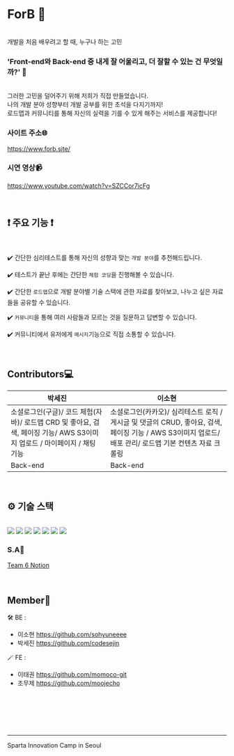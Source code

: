 <h1>  ForB 🦉 </h1>


<br>
개발을 처음 배우려고 할 때, 누구나 하는 고민
<br>

<h3> 'Front-end와 Back-end 중 내게 잘 어울리고, 더 잘할 수 있는 건 무엇일까?' 🤔 </h3>

<br>
그러한 고민을 덜어주기 위해 저희가 직접 만들었습니다.

<br>
나의 개발 분야 성향부터 개발 공부를 위한 초석을 다지기까지!

<br>
로드맵과 커뮤니티를 통해 자신의 실력을 기를 수 있게 해주는 서비스를 제공합니다!

<br>

### 사이트 주소🌐
https://www.forb.site/

### 시연 영상📹
https://www.youtube.com/watch?v=SZCCor7icFg

<br>

<h2>❗ 주요 기능 ❗</h2>
<br>

✔️ 간단한 심리테스트를 통해 자신의 성향과 맞는 `개발 분야`를 추천해드립니다. <br>

✔️ 테스트가 끝난 후에는 간단한 `체험 코딩`을 진행해볼 수 있습니다. <br>

✔️ 간단한 `로드맵`으로 개발 분야별 기술 스택에 관한 자료를 찾아보고, 나누고 싶은 자료들을 공유할 수 있습니다. <br>

✔️ `커뮤니티`을 통해 여러 사람들과 모르는 것을 질문하고 답변할 수 있습니다. <br>

✔️ 커뮤니티에서 유저에게 `메시지`기능으로 직접 소통할 수 있습니다. <br>
<br><br>
## Contributors💻
| 박세진                                                                             | 이소현                                                                                            |
|---------------------------------------------------------------------------------|------------------------------------------------------------------------------------------------|
| 소셜로그인(구글)/ 코드 체험(자바)/ 로드맵 CRD 및 좋아요, 검색, 페이징 기능/ AWS S3이미지 업로드 / 마이페이지 / 채팅 기능 | 소셜로그인(카카오)/ 심리테스트 로직 / 게시글 및 댓글의 CRUD, 좋아요, 검색, 페이징 기능 / AWS S3이미지 업로드/ 배포 관리/ 로드맵 기본 컨텐츠 자료 크롤링 |
| Back-end                                                                        | Back-end                                                                                       |

<br>
<h2>⚙️ 기술 스택 </h2>
<br>
<img src="https://img.shields.io/badge/Spring Boot-6DB33F?style=for-the-badge&logo=Spring Boot&logoColor=white">
<img src="https://img.shields.io/badge/Amazon EC2-FF9900?style=for-the-badge&logo=Amazon EC2&logoColor=white">
<img src="https://img.shields.io/badge/Amazon S3-D40000?style=for-the-badge&logo=Amazon S3&logoColor=white">
<img src="https://img.shields.io/badge/Amazon RDS-527FFF?style=for-the-badge&logo=Amazon RDS&logoColor=white">
<img src="https://img.shields.io/badge/MySQL-4479A1?style=for-the-badge&logo=MySQL&logoColor=white">
<img src="https://img.shields.io/badge/Python-3776AB?style=for-the-badge&logo=Python&logoColor=white">
<img src="https://img.shields.io/badge/Selenium-43B02A?style=for-the-badge&logo=Selenium&logoColor=white">


<br>

### S.A📑

[Team 6 Notion](https://www.notion.so/F-or-B-8ef2e74bb1184d23a83c67eaab82fb36)


<br>

## Member🌱

🛠️ BE : <br>

- 이소현 https://github.com/sohyuneeee <br>
- 박세진 https://github.com/codesejin <br>

🪄 FE : <br>

- 이태권 https://github.com/momoco-git <br>
- 조무제 https://github.com/moojecho <br>

<br><br>


<br><br>

---

Sparta Innovation Camp in Seoul

